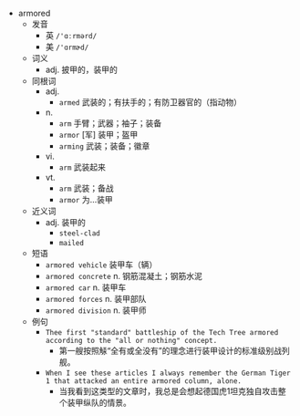 - armored
  - 发音
    - 英 `/'ɑːrmərd/`
    - 美 `/'ɑrmɚd/`
  - 词义
    - adj. 披甲的，装甲的
  - 同根词
    - adj.
      - `armed` 武装的；有扶手的；有防卫器官的（指动物）
    - n.
      - `arm` 手臂；武器；袖子；装备
      - `armor` [军] 装甲；盔甲
      - `arming` 武装；装备；徽章
    - vi.
      - `arm` 武装起来
    - vt.
      - `arm` 武装；备战
      - `armor` 为…装甲
  - 近义词
    - adj. 装甲的
      - `steel-clad`
      - `mailed`
  - 短语
    - `armored vehicle` 装甲车（辆） 
    - `armored concrete` n. 钢筋混凝土；钢筋水泥 
    - `armored car` n. 装甲车 
    - `armored forces` n. 装甲部队 
    - `armored division` n. 装甲师 
  - 例句
    - `Thee first "standard" battleship of the Tech Tree armored according to the "all or nothing" concept.`
      - 第一艘按照觨“全有或全没有”的理念进行装甲设计的标准级别战列舰。
    - `When I see these articles I always remember the German Tiger 1 that attacked an entire armored column, alone.`
      - 当我看到这类型的文章时，我总是会想起德国虎1坦克独自攻击整个装甲纵队的情景。

